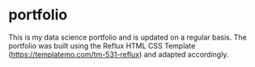 # portfolio

This is my data science portfolio and is updated on a regular basis. 
The portfolio was built using the Reflux HTML CSS Template (https://templatemo.com/tm-531-reflux) and adapted accordingly.